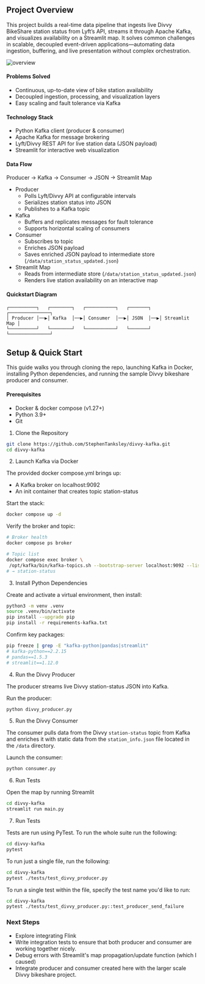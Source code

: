 ## Project Overview

This project builds a real-time data pipeline that ingests live Divvy BikeShare station status from Lyft’s API, streams it through Apache Kafka, and visualizes availability on a Streamlit map. It solves common challenges in scalable, decoupled event-driven applications—automating data ingestion, buffering, and live presentation without complex orchestration.

![overview](divvy-kafka.gif)

#### Problems Solved

- Continuous, up-to-date view of bike station availability
- Decoupled ingestion, processing, and visualization layers
- Easy scaling and fault tolerance via Kafka

#### Technology Stack

- Python Kafka client (producer & consumer)
- Apache Kafka for message brokering
- Lyft/Divvy REST API for live station data (JSON payload)
- Streamlit for interactive web visualization

#### Data Flow

Producer → Kafka → Consumer → JSON → Streamlit Map

- Producer
  - Polls Lyft/Divvy API at configurable intervals
  - Serializes station status into JSON
  - Publishes to a Kafka topic
- Kafka 
  - Buffers and replicates messages for fault tolerance
  - Supports horizontal scaling of consumers
- Consumer
  - Subscribes to topic
  - Enriches JSON payload
  - Saves enriched JSON payload to intermediate store (`/data/station_status_updated.json`)
- Streamlit Map
  - Reads from intermediate store (`/data/station_status_updated.json`)
  - Renders live station availability on an interactive map

#### Quickstart Diagram

```text
┌──────────┐   ┌────────┐   ┌───────────┐   ┌───────┐   ┌───────────────┐
│ Producer │──▶│ Kafka  │──▶│ Consumer  │──▶│ JSON  │──▶│ Streamlit Map │
└──────────┘   └────────┘   └───────────┘   └───────┘   └───────────────┘
```

## Setup & Quick Start

This guide walks you through cloning the repo, launching Kafka in Docker, installing Python dependencies, and running the sample Divvy bikeshare producer and consumer.

#### Prerequisites

- Docker & docker compose (v1.27+)
- Python 3.9+
- Git

1. Clone the Repository

```bash
git clone https://github.com/StephenTanksley/divvy-kafka.git
cd divvy-kafka
```

2. Launch Kafka via Docker

The provided docker compose.yml brings up:

- A Kafka broker on localhost:9092
- An init container that creates topic station-status

Start the stack:

```bash
docker compose up -d
```

Verify the broker and topic:

```bash
# Broker health
docker compose ps broker

# Topic list
docker compose exec broker \
 /opt/kafka/bin/kafka-topics.sh --bootstrap-server localhost:9092 --list
# → station-status
```

3. Install Python Dependencies

Create and activate a virtual environment, then install:

```bash
python3 -m venv .venv
source .venv/bin/activate
pip install --upgrade pip
pip install -r requirements-kafka.txt
```

Confirm key packages:

```bash
pip freeze | grep -E "kafka-python|pandas|streamlit"
# kafka-python==2.2.15
# pandas==1.5.3
# streamlit==1.12.0
```

4. Run the Divvy Producer

The producer streams live Divvy station-status JSON into Kafka.

Run the producer:

```bash
python divvy_producer.py
```

5. Run the Divvy Consumer

The consumer pulls data from the Divvy `station-status` topic from Kafka and enriches it with static data from the `station_info.json` file located in the `/data` directory.

Launch the consumer:

```bash
python consumer.py
```


6. Run Tests

Open the map by running Streamlit
```bash
cd divvy-kafka
streamlit run main.py
```

7. Run Tests

Tests are run using PyTest. To run the whole suite run the following:

```bash
cd divvy-kafka
pytest
```

To run just a single file, run the following:
```bash
cd divvy-kafka
pytest ./tests/test_divvy_producer.py
```

To run a single test within the file, specify the test name you'd like to run:

```bash
cd divvy-kafka
pytest ./tests/test_divvy_producer.py::test_producer_send_failure
```

### Next Steps

- Explore integrating Flink 
- Write integration tests to ensure that both producer and consumer are working together nicely.
- Debug errors with Streamlit's map propagation/update function (which I caused)
- Integrate producer and consumer created here with the larger scale Divvy bikeshare project.